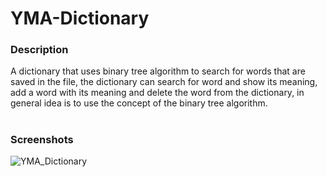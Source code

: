 # YMA-Dictionary
### Description
A dictionary that uses binary tree algorithm to search for words that are saved in the file, the dictionary can search for word and show its meaning, add a word with its meaning and delete the word from the dictionary, in general idea is to use the concept of the binary tree algorithm.

#

<h3>Screenshots</h3>

![YMA_Dictionary](https://user-images.githubusercontent.com/37452782/73881964-5d7a7700-4872-11ea-9d82-22082aa83a51.gif)

#
